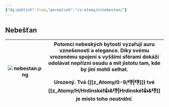 ```yaml
---
{"dg-publish":true,"permalink":"/z-atomy/n/nebestan/"}
---
```


## Nebešťan

| ![nebestan.png](/img/user/z_img/nebestan.png) | Potomci **nebeských bytostí** vyzařují auru vznešenosti a elegance. Díky svému vrozenému spojení s vyššími sférami dokáží odolávat nepřízni osudu a mít jistotu tam, kde by jiní mohli selhat.<br><br>**Urozený**. Tvá ([[z_Atomy/0-9/👎\|👎]]) tvé [[z_Atomy/H/Hrdinské❗👍&👎\|Hrdinské❗👍&👎]] je místo toho *neutrální*. |
| ----------------- | ------------------------------------------------------------------------------------------------------------------------------------------------------------------------------------------------------------------------------------------------------------------------------------------- |

